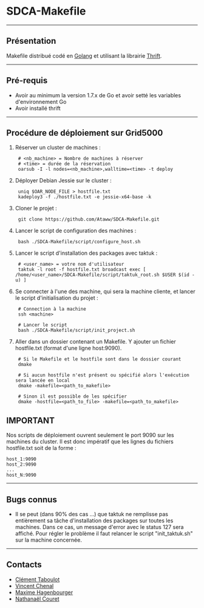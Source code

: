 # SDCA-Makefile

----

## Présentation

Makefile distribué codé en [Golang](www.golang.org) et utilisant la librairie [Thrift](www.http://thrift.apache.org/).

----

## Pré-requis

* Avoir au minimum la version 1.7.x de Go et avoir setté les variables d'environnement Go
* Avoir installé thrift

----

## Procédure de déploiement sur Grid5000

1. Réserver un cluster de machines :

		# <nb_machine> = Nombre de machines à réserver
		# <time> = durée de la réservation
		oarsub -I -l nodes=<nb_machine>,walltime=<time> -t deploy

2. Déployer Debian Jessie sur le cluster :

		uniq $OAR_NODE_FILE > hostfile.txt
		kadeploy3 -f ./hostfile.txt -e jessie-x64-base -k

3. Cloner le projet :

		git clone https://github.com/Ataww/SDCA-Makefile.git

4. Lancer le script de configuration des machines :

		bash ./SDCA-Makefile/script/configure_host.sh

5. Lancer le script d'installation des packages avec taktuk :

		# <user_name> = votre nom d'utilisateur
		taktuk -l root -f hostfile.txt broadcast exec [ /home/<user_name>/SDCA-Makefile/script/taktuk_root.sh $USER $(id -u) ]

6. Se connecter à l'une des machine, qui sera la machine cliente, et lancer le script d'initialisation du projet :

		# Connection à la machine
		ssh <machine>

		# Lancer le script
		bash ./SDCA-Makefile/script/init_project.sh

7. Aller dans un dossier contenant un Makefile. Y ajouter un fichier hostfile.txt (format d'une ligne host:9090).

		# Si le Makefile et le hostfile sont dans le dossier courant
		dmake

		# Si aucun hostfile n'est présent ou spécifié alors l'exécution sera lancée en local
		dmake -makefile=<path_to_makefile>

		# Sinon il est possible de les spécifier
		dmake -hostfile=<path_to_file> -makefile=<path_to_makefile>


## IMPORTANT

Nos scripts de déploiement ouvrent seulement le port 9090 sur les machines du cluster.
Il est donc impératif que les lignes du fichiers hostfile.txt soit de la forme :

	host_1:9090
	host_2:9090
	...
	host_N:9090

----

## Bugs connus

- Il se peut (dans 90% des cas ...) que taktuk ne remplisse pas entièrement sa tâche d'installation des packages sur toutes les machines. Dans ce cas, un message d'error avec le status 127 sera affiché. Pour régler le problème il faut relancer le script "init_taktuk.sh" sur la machine concernée.

----

## Contacts

- [Clément Taboulot](mailto:clement.taboulot@grenoble-inp.org)
- [Vincent Chenal](mailto:vincent.chenal@grenoble-inp.org)
- [Maxime Hagenbourger](mailto:maxime.hagenbourger@grenoble-inp.org)
- [Nathanaël Couret](mailto:nathanael.couret@grenoble-inp.org)
